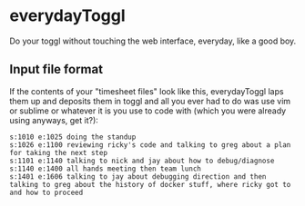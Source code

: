# everydayToggl
Do your toggl without touching the web interface, everyday, like a good boy.

## Input file format
If the contents of your "timesheet files" look like this, everydayToggl
laps them up and deposits them in toggl and all you ever had to do was use vim
or sublime or whatever it is you use to code with (which you were already using anyways, get it?):

```
s:1010 e:1025 doing the standup
s:1026 e:1100 reviewing ricky's code and talking to greg about a plan for taking the next step
s:1101 e:1140 talking to nick and jay about how to debug/diagnose
s:1140 e:1400 all hands meeting then team lunch
s:1401 e:1606 talking to jay about debugging direction and then talking to greg about the history of docker stuff, where ricky got to and how to proceed
```

